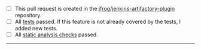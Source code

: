 - [ ] This pull request is created in
  the [jfrog/jenkins-artifactory-plugin](https://github.com/jfrog/jenkins-artifactory-plugin) repository.
- [ ] All [tests](https://ci.appveyor.com/project/jfrog-ecosystem/jenkins-artifactory-plugin) passed. If this feature is
  not already covered by the tests, I added new tests.
- [ ] All [static analysis checks](https://github.com/jfrog/jenkins-artifactory-plugin/actions/workflows/analysis.yml)
  passed.
-----
